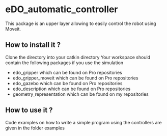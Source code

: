 # eDO_automatic_controller

This package is an upper layer allowing to easily control the robot using Moveit.

## How to install it ?

Clone the directory into your catkin directory
Your workspace should contain the following packages if you use the simulation
- edo_gripper which can be found on Pro repositories
- edo_gripper_moveit which can be found on Pro repositories
- edo_gazebo which can be found on Pro repositories
- edo_description which can be found on Pro repositories
- geometry_representation which can be found on my repositories

## How to use it ?

Code examples on how to write a simple program using the controllers are given in the folder examples
